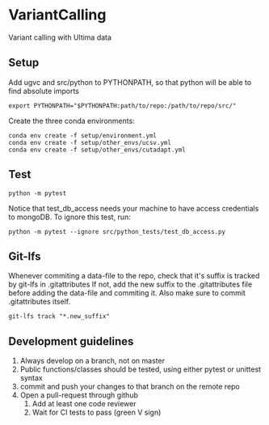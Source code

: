 # VariantCalling
Variant calling with Ultima data

## Setup
Add ugvc and src/python to PYTHONPATH, so that python will be able to find absolute imports
```
export PYTHONPATH="$PYTHONPATH:path/to/repo:/path/to/repo/src/"
```

Create the three conda environments:
```
conda env create -f setup/environment.yml
conda env create -f setup/other_envs/ucsv.yml
conda env create -f setup/other_envs/cutadapt.yml
```

## Test
```
python -m pytest
```
Notice that test_db_access needs your machine to have access credentials to mongoDB.
To ignore this test, run:
```
python -m pytest --ignore src/python_tests/test_db_access.py
```

## Git-lfs
Whenever commiting a data-file to the repo, check that it's suffix is tracked by git-lfs in .gitattributes
If not, add the new suffix to the .gitattributes file before adding the data-file and commiting it.
Also make sure to commit .gitattributes itself. 
```
git-lfs track "*.new_suffix"
```

## Development guidelines
1. Always develop on a branch, not on master
2. Public functions/classes should be tested, using either pytest or unittest syntax
3. commit and push your changes to that branch on the remote repo
4. Open a pull-request through github
   1. Add at least one code reviewer
   2. Wait for CI tests to pass (green V sign) 
   
